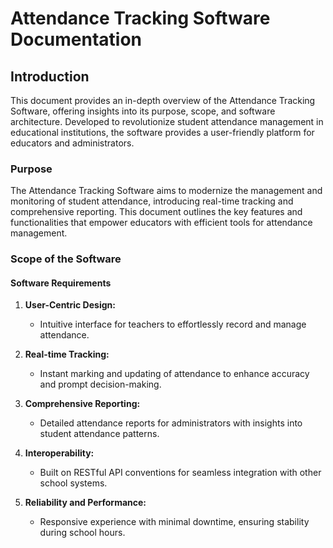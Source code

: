 # Attendance Tracking Software Documentation

## Introduction

This document provides an in-depth overview of the Attendance Tracking Software, offering insights into its purpose, scope, and software architecture. Developed to revolutionize student attendance management in educational institutions, the software provides a user-friendly platform for educators and administrators.

### Purpose

The Attendance Tracking Software aims to modernize the management and monitoring of student attendance, introducing real-time tracking and comprehensive reporting. This document outlines the key features and functionalities that empower educators with efficient tools for attendance management.

### Scope of the Software

#### Software Requirements

1. **User-Centric Design:**
   - Intuitive interface for teachers to effortlessly record and manage attendance.

2. **Real-time Tracking:**
   - Instant marking and updating of attendance to enhance accuracy and prompt decision-making.

3. **Comprehensive Reporting:**
   - Detailed attendance reports for administrators with insights into student attendance patterns.

4. **Interoperability:**
   - Built on RESTful API conventions for seamless integration with other school systems.

5. **Reliability and Performance:**
   - Responsive experience with minimal downtime, ensuring stability during school hours.
